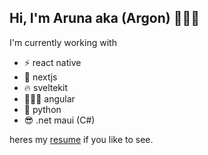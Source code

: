 ## Hi, I'm Aruna aka (Argon) 👨🏻‍💻

I'm currently working with 
  - ⚡️ react native
  - 🚀 nextjs
  - 🔥 sveltekit
  - 👨🏻‍💻 angular
  - 🐍 python
  - 😎 .net maui (C#)

heres my [resume](https://dhc5u8b4iht6q.cloudfront.net/websites/arunaw/Aruna_Wickramasinghe.pdf) if you like to see.






